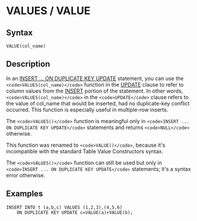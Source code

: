 
# VALUES / VALUE

## Syntax


```
VALUE(col_name)
```

## Description


In an [INSERT ... ON DUPLICATE KEY UPDATE](../../../data-manipulation/inserting-loading-data/insert-on-duplicate-key-update.md) statement, you can use the `<code>VALUES(col_name)</code>` function in the [UPDATE](../../../../../../../general-resources/learning-and-training/training-and-tutorials/advanced-mariadb-articles/development-articles/tools/buildbot/buildbot-setup/buildbot-setup-for-virtual-machines/buildbot-setup-for-virtual-machines-additional-steps/update-debian-4-mirrors-for-buildbot-vms.md) clause to refer to column values from the [INSERT](../../string-functions/insert-function.md) portion of the statement. In other words, `<code>VALUES(col_name)</code>` in the `<code>UPDATE</code>` clause refers to the value of col_name that would be inserted, had no duplicate-key conflict occurred. This function is especially useful in multiple-row inserts.


The `<code>VALUES()</code>` function is meaningful only in `<code>INSERT ... ON DUPLICATE KEY UPDATE</code>` statements and returns `<code>NULL</code>` otherwise.


This function was renamed to `<code>VALUE()</code>`, because it's incompatible with the standard Table Value Constructors syntax.


The `<code>VALUES()</code>` function can still be used but only in `<code>INSERT ... ON DUPLICATE KEY UPDATE</code>` statements; it's a syntax error otherwise.


## Examples


```
INSERT INTO t (a,b,c) VALUES (1,2,3),(4,5,6)
    ON DUPLICATE KEY UPDATE c=VALUE(a)+VALUE(b);
```
